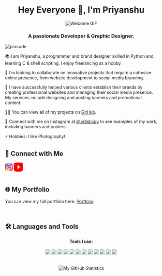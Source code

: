 <!-- <!DOCTYPE html>
<html lang="en">
<head>
    <meta charset="UTF-8">
    <meta name="viewport" content="width=device-width, initial-scale=1.0">
    <title>Priyanshu's Profile</title>
    <style>
        body {
            font-family: Arial, sans-serif;
            margin: 20px;
        }
        img {
            max-width: 100%;
        }
    </style>
</head>
<body>
-->
<!-- 
     This content is protected! 
     Watermark: prxcode 
-->

<h1 align="center">Hey Everyone 👋, I'm Priyanshu</h1>
<div align="center">
    <img src="https://i.pinimg.com/originals/fb/c6/f3/fbc6f31bd3b84159470b973aca7e0f97.gif" alt="Welcome GIF">
</div>
<h3 align="center">A passionate Developer & Graphic Designer.</h3>

<p align="left">
    <img src="https://komarev.com/ghpvc/?username=prxcode&label=Profile%20views&color=0e75b6&style=flat" alt="prxcode" />
</p>

<p>📚 I am Priyanshu, a programmer and brand designer skilled in Python and learning C & shell scripting. I enjoy freelancing as a hobby.</p>

<p>🔗 I’m looking to collaborate on innovative projects that require a cohesive online presence, from website development to social media branding.</p>

<p>🤝 I have successfully helped various clients establish their brands by creating professional websites and managing their social media presence. My services include designing and posting banners and promotional content.</p>

<p>👨‍💻 You can view all of my projects on <a href="https://github.com/artisticpy?tab=repositories" target="_blank">GitHub</a>.</p>

<p>🎨 Connect with me on Instagram at <a href="https://instagram.com/artisticpy" target="_blank">@artisticpy</a> to see examples of my work, including banners and posters.</p>

<p>⚡ Hobbies: I like Photography!</p>
<!-- 
     This content is protected. 
     Watermark: prxcode 
-->

## 🔗 Connect with Me

<div align="left">
  <a href="https://instagram.com/prx.design" target="_blank">
      <img align="center" src="https://raw.githubusercontent.com/artisticpy/artisticpy/main/icons/instapix.png" alt="artistic.py" height="25" width="25" />
  </a>
  <a href="https://www.youtube.com/@prx-design" target="_blank">
      <img align="center" src="https://raw.githubusercontent.com/artisticpy/artisticpy/main/icons/ytpix.svg" alt="artistic.py" height="30" width="30" />
  </a>
</div>

<br>

## 🌐 My Portfolio

You can view my full portfolio here: [Portfolio](https://artisticpy.netlify.app).

<br>

## 🛠️ Languages and Tools

<div align="center">
  <h4>Tools I use:</h4>
  <img src="https://img.shields.io/badge/css3-%231572B6.svg?style=for-the-badge&logo=css3&logoColor=white">
  <img src="https://img.shields.io/badge/python-3670A0?style=for-the-badge&logo=python&logoColor=ffdd54">
  <img src="https://img.shields.io/badge/javascript-%23323330.svg?style=for-the-badge&logo=javascript&logoColor=%23F7DF1E">
  <img src="https://img.shields.io/badge/figma-%23F24E1E.svg?style=for-the-badge&logo=figma&logoColor=white">
  <img src="https://img.shields.io/badge/html5-%23E34F26.svg?style=for-the-badge&logo=html5&logoColor=white">
  <img src="https://img.shields.io/badge/bootstrap-%23563D7C.svg?style=for-the-badge&logo=bootstrap&logoColor=white">
  <img src="https://img.shields.io/badge/mysql-%2300f.svg?style=for-the-badge&logo=mysql&logoColor=white">
  <img src="https://img.shields.io/badge/adobe%20photoshop-%2331A8FF.svg?style=for-the-badge&logo=adobe%20photoshop&logoColor=white">
  <img src="https://img.shields.io/badge/c-%2300599C.svg?style=for-the-badge&logo=c&logoColor=white">
  <img src="https://img.shields.io/badge/adobe%20illustrator-%23FF9A00.svg?style=for-the-badge&logo=adobe%20illustrator&logoColor=white">
  <img src="https://img.shields.io/badge/Kali%20Linux-557C94.svg?style=for-the-badge&logo=Kali-Linux&logoColor=white">
  <img src="https://img.shields.io/badge/Adobe%20Premiere%20Pro-9999FF.svg?style=for-the-badge&logo=Adobe-Premiere-Pro&logoColor=white">
</div>

<br>
<!-- 
     This content is protected
     Watermark: prxcode 
-->

<div align="center">
   <br/>
    <img alt="My GitHub Statistics" src="https://github-readme-stats-git-masterrstaa-rickstaa.vercel.app/api/top-langs/?username=prxcode&langs_count=8&layout=compact&theme=dark" height="192px"/>
    <br/>
</div>
<!-- 
     This content is protected. 
     Watermark: artistic.py 
-->
</body>
</html>
